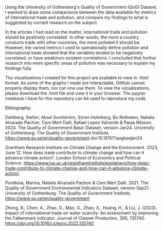 Using the University of Gothenberg's Quality of Government (QoG) Dataset, I wanted to draw some comparisons between the data available for metrics of international trade and pollution, and compare my findings to what is suggested by current research on the subject.

In the articles I had read on the matter, international trade and pollution should be positively correlated. In other words, the more a country conducts trade with other countries, the more polluted it should be. However, the varied metrics I used to operationally define pollution and international trade showed that the variables tended to be negatively correlated, or have weak/non-existent correlations. I concluded that further research into more specific areas of pollution was necessary to explain my findings fully.

The visualizations I created for this project are available to view in .html format. As some of the graphs I made are interactable, GitHub cannot properly display them, nor can one use them. To view the vizualizations, please download the .html file and view it in your browser. The jupyter notebook I have for this repository can be used to reproduce my code.

Bibliography:

Dahlberg, Stefan, Aksel Sundström, Sören Holmberg, Bo Rothstein, Natalia Alvarado Pachon, Cem Mert Dalli, Rafael Lopez Valverde & Paula Nilsson. 2024. The Quality of Government Basic Dataset, version Jan24. University of Gothenburg: The Quality of Government Institute, https://www.gu.se/en/quality-government doi:10.18157/qogbasjan24

Grantham Research Institute on Climate Change and the Environment. 2023, June 12. How does trade contribute to climate change and how can it advance climate action?. London School of Economics and Political Science. https://www.lse.ac.uk/granthaminstitute/explainers/how-does-trade-contribute-to-climate-change-and-how-can-it-advance-climate-action/

Povitkina, Marina, Natalia Alvarado Pachon & Cem Mert Dalli. 2021. The Quality of Government Environmental Indicators Dataset, version Sep21. University of Gothenburg: The Quality of Government Institute, https://www.gu.se/en/quality-government

Zhong, R., Chen, A., Zhao, D., Mao, G., Zhao, X., Huang, H., & Liu, J. (2023). Impact of international trade on water scarcity: An assessment by improving the Falkenmark indicator. Journal of Cleaner Production, 385, 135740. https://doi.org/10.1016/j.jclepro.2022.135740
